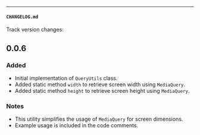 
---

#### `CHANGELOG.md`
Track version changes:
## 0.0.6
### Added
- Initial implementation of `QueryUtils` class.
- Added static method `width` to retrieve screen width using `MediaQuery`.
- Added static method `height` to retrieve screen height using `MediaQuery`.

### Notes
- This utility simplifies the usage of `MediaQuery` for screen dimensions.
- Example usage is included in the code comments.
